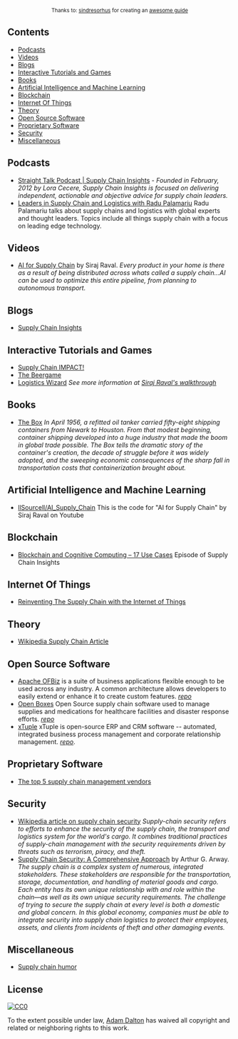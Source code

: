 <div align="center">
	<sup>Thanks to:
	<a href="https://github.com/sindresorhus">sindresorhus</a> for creating an <a href="https://github.com/sindresorhus/awesome">awesome guide</a>
	</sup>
</div>

## Contents

- [Podcasts](#podcasts)
- [Videos](#videos)
- [Blogs](#blogs)
- [Interactive Tutorials and Games](#tutorials-and-games)
- [Books](#books)
- [Artificial Intelligence and Machine Learning](#artificial-intelligence-and-machine-learning)
- [Blockchain](#blockchain)
- [Internet Of Things](#inte)
- [Theory](#theory)
- [Open Source Software](#oss)
- [Proprietary Software](#proprietary-software)
- [Security](#security)
- [Miscellaneous](#miscellaneous)


## Podcasts

- [Straight Talk Podcast | Supply Chain Insights](https://supplychaininsights.com/podcast/) - *Founded in February, 2012 by Lora Cecere, Supply Chain Insights is focused on delivering independent, actionable and objective advice for supply chain leaders.*
- [Leaders in Supply Chain and Logistics with Radu Palamariu](https://itunes.apple.com/us/podcast/leaders-in-supply-chain-and-logistics-with-radu-palamariu/id1263842780?mt=2)  Radu Palamariu talks about supply chains and logistics with global experts and thought leaders. Topics include all things supply chain with a focus on leading edge technology.

## Videos

- [AI for Supply Chain](https://www.youtube.com/watch?v=vwor9Fva1V4) by Siraj Raval. *Every product in your home is there as a result of being distributed across whats called a supply chain...AI can be used to optimize this entire pipeline, from planning to autonomous transport.*


## Blogs

- [Supply Chain Insights](http://supplychaininsights.com/blog)


## Interactive Tutorials and Games

- [Supply Chain IMPACT!](http://supplychaininsights.com/sci-impact-game/)
- [The Beergame](http://www.beergame.org/software)
- [Logistics Wizard](https://logistics-wizard.mybluemix.net/) *See more information at [Siraj Raval's walkthrough](https://github.com/llSourcell/AI_Supply_Chain/blob/master/WALKTHROUGH.md)*

## Books

- [The Box](https://www.goodreads.com/book/show/316767.The_Box) *In April 1956, a refitted oil tanker carried fifty-eight shipping containers from Newark to Houston. From that modest beginning, container shipping developed into a huge industry that made the boom in global trade possible. The Box tells the dramatic story of the container's creation, the decade of struggle before it was widely adopted, and the sweeping economic consequences of the sharp fall in transportation costs that containerization brought about.*


## Artificial Intelligence and Machine Learning

- [llSourcell/AI_Supply_Chain](https://github.com/llSourcell/AI_Supply_Chain) This is the code for "AI for Supply Chain" by Siraj Raval on Youtube

## Blockchain

- [Blockchain and Cognitive Computing – 17 Use Cases](https://player.fm/series/straight-talk-with-supply-chain-insights-1029949/blockchain-and-cognitive-computing-17-use-cases) Episode of Supply Chain Insights

## Internet Of Things

- [Reinventing The Supply Chain with the Internet of Things](http://cloudtransformation.cio.com/article/reinventing-the-supply-chain-with-the-internet-of-things/)

## Theory

- [Wikipedia Supply Chain Article](https://en.wikipedia.org/wiki/Supply_chain)

## Open Source Software

- [Apache OFBiz](http://ofbiz.apache.org/) is a suite of business applications flexible enough to be used across any industry. A common architecture allows developers to easily extend or enhance it to create custom features. *[repo](http://ofbiz.apache.org/source-repositories.html)*
- [Open Boxes](https://openboxes.com/) Open Source supply chain software used to manage supplies and medications for healthcare facilities and disaster response efforts. *[repo](https://github.com/openboxes/openboxes)*
- [xTuple](https://xtuple.com/) xTuple is open-source ERP and CRM software -- automated, integrated business process management and corporate relationship management.  *[repo](http://xtuple.github.io/)*.

## Proprietary Software

- [The top 5 supply chain management vendors](https://www.cio.com/article/2435746/supply-chain-management/the-top-5-supply-chain-management-vendors.html)

## Security

- [Wikipedia article on supply chain security](https://en.wikipedia.org/wiki/Supply_chain_security) *Supply-chain security refers to efforts to enhance the security of the supply chain, the transport and logistics system for the world's cargo. It combines traditional practices of supply-chain management with the security requirements driven by threats such as terrorism, piracy, and theft.*
- [Supply Chain Security: A Comprehensive Approach](https://www.crcpress.com/Supply-Chain-Security-A-Comprehensive-Approach/Arway/p/book/9781466511873) by Arthur G. Arway. *The supply chain is a complex system of numerous, integrated stakeholders. These stakeholders are responsible for the transportation, storage, documentation, and handling of material goods and cargo. Each entity has its own unique relationship with and role within the chain—as well as its own unique security requirements. The challenge of trying to secure the supply chain at every level is both a domestic and global concern. In this global economy, companies must be able to integrate security into supply chain logistics to protect their employees, assets, and clients from incidents of theft and other damaging events.*

## Miscellaneous

- [Supply chain humor](https://www.youtube.com/watch?v=otLWkF4sYTk)

## License

[![CC0](http://mirrors.creativecommons.org/presskit/buttons/88x31/svg/cc-zero.svg)](https://creativecommons.org/publicdomain/zero/1.0/)

To the extent possible under law, [Adam Dalton](https://www.github.com/dalton) has waived all copyright and related or neighboring rights to this work.
